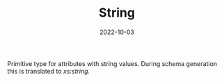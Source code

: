 ﻿---
title: String
toc: false
type: specs
date: "2022-10-03"
draft: false
specification: VEC
version: 2.0.1
documentType: "Recommendation"
elementType: Class
classes:
  - String
menu_name: vec-2.0.1
---
<p> Primitive type for attributes with string values. During schema generation this is translated to <i>xs:string.</i>      </p>